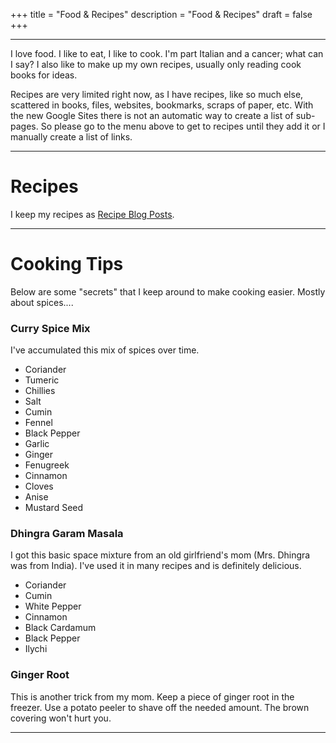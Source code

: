 +++
title = "Food & Recipes"
description = "Food & Recipes"
draft = false
+++

- - - - - - -

I love food. I like to eat, I like to cook. I'm part Italian and a cancer; what can I say? I also like to make up my own recipes, usually only reading cook books for ideas.

Recipes are very limited right now, as I have recipes, like so much else, scattered in books, files, websites, bookmarks, scraps of paper, etc.  With the new Google Sites there is not an automatic way to create a list of sub-pages.  So please go to the menu above to get to recipes until they add it or I manually create a list of links.

- - -

# Recipes

I keep my recipes as [Recipe Blog Posts](../categories/recipes).

- - -

# Cooking Tips

Below are some "secrets" that I keep around to make cooking easier.  Mostly about spices....

### Curry Spice Mix
I've accumulated this mix of spices over time.  

  * Coriander
  * Tumeric
  * Chillies
  * Salt
  * Cumin
  * Fennel
  * Black Pepper
  * Garlic
  * Ginger
  * Fenugreek
  * Cinnamon
  * Cloves
  * Anise
  * Mustard Seed

### Dhingra Garam Masala
I got this basic space mixture from an old girlfriend's mom (Mrs. Dhingra was from India).  I've used it in many recipes and is definitely delicious.

  * Coriander
  * Cumin
  * White Pepper
  * Cinnamon
  * Black Cardamum
  * Black Pepper
  * Ilychi

### Ginger Root
This is another trick from my mom. Keep a piece of ginger root in the freezer. Use a potato peeler to shave off the needed amount. The brown covering won't hurt you.

- - -
